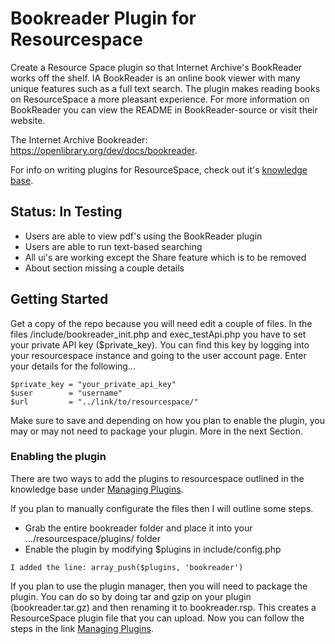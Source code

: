 # Bookreader Plugin for Resourcespace

Create a Resource Space plugin so that Internet Archive's BookReader works off the shelf. IA BookReader is an online book viewer with many unique features such as a full text search. The plugin makes reading books on ResourceSpace a more pleasant experience. For more information on BookReader you can view the README in BookReader-source or visit their website. 

The Internet Archive Bookreader: https://openlibrary.org/dev/docs/bookreader.

For info on writing plugins for ResourceSpace, check out it's [knowledge base](https://www.resourcespace.com/knowledge-base/systemadmin/modifications-and-writing-your-own-plugin).

## Status: In Testing
* Users are able to view pdf's using the BookReader plugin
* Users are able to run text-based searching
* All ui's are working except the Share feature which is to be removed
* About section missing a couple details


## Getting Started
Get a copy of the repo because you will need edit a couple of files. In the files /include/bookreader_init.php and exec_testApi.php you have to set your private API key ($private_key). You can find this key by logging into your resourcespace instance and going to the user account page. Enter your details for the following...
```
$private_key = "your_private_api_key"
$user        = "username"
$url         = "../link/to/resourcespace/"
```
Make sure to save and depending on how you plan to enable the plugin, you may or may not need to package your plugin. More in the next Section.


### Enabling the plugin
There are two ways to add the plugins to resourcespace outlined in the knowledge base under [Managing Plugins](https://www.resourcespace.com/knowledge-base/systemadmin/managing_plugins).

If you plan to manually configurate the files then I will outline some steps.
* Grab the entire bookreader folder and place it into your .../resourcespace/plugins/ folder
* Enable the plugin by modifying $plugins in include/config.php 
```
I added the line: array_push($plugins, 'bookreader')
```
If you plan to use the plugin manager, then you will need to package the plugin. You can do so by doing tar and gzip on your plugin (bookreader.tar.gz) and then renaming it to bookreader.rsp. This creates a ResourceSpace plugin file that you can upload. Now you can follow the steps in the link [Managing Plugins](https://www.resourcespace.com/knowledge-base/systemadmin/managing_plugins).
